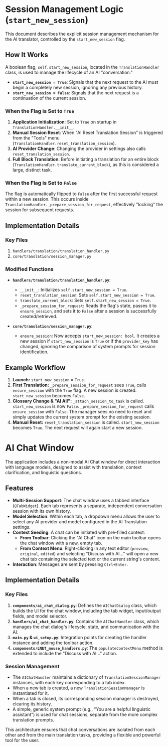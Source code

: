 # Session Management Logic (`start_new_session`)

This document describes the explicit session management mechanism for the AI translator, controlled by the `start_new_session` flag.

## How It Works

A boolean flag, `self.start_new_session`, located in the `TranslationHandler` class, is used to manage the lifecycle of an AI "conversation."

-   **`start_new_session = True`**: Signals that the next request to the AI must begin a completely new session, ignoring any previous history.
-   **`start_new_session = False`**: Signals that the next request is a continuation of the current session.

### When the Flag is Set to `True`

1.  **Application Initialization**: Set to `True` on startup in `TranslationHandler.__init__`.
2.  **Manual Session Reset**: When "AI Reset Translation Session" is triggered from the "Tools" menu (`TranslationHandler.reset_translation_session`).
3.  **AI Provider Change**: Changing the provider in settings also calls `reset_translation_session`.
4.  **Full Block Translation**: Before initiating a translation for an entire block (`TranslationHandler.translate_current_block`), as this is considered a large, distinct task.

### When the Flag is Set to `False`

The flag is automatically flipped to `False` after the first successful request within a new session. This occurs inside `TranslationHandler._prepare_session_for_request`, effectively "locking" the session for subsequent requests.

## Implementation Details

### Key Files

1.  `handlers/translation/translation_handler.py`
2.  `core/translation/session_manager.py`

### Modified Functions

-   **`handlers/translation/translation_handler.py`**:
    -   `__init__`: Initializes `self.start_new_session = True`.
    -   `reset_translation_session`: Sets `self.start_new_session = True`.
    -   `translate_current_block`: Sets `self.start_new_session = True`.
    -   `_prepare_session_for_request`: Reads the flag's state, passes it to `ensure_session`, and sets it to `False` after a session is successfully created/retrieved.

-   **`core/translation/session_manager.py`**:
    -   `ensure_session`: Now accepts `start_new_session: bool`. It creates a new session if `start_new_session` is `True` or if the `provider_key` has changed, ignoring the comparison of system prompts for session identification.

## Example Workflow

1.  **Launch:** `start_new_session` = `True`.
2.  **First Translation:** `_prepare_session_for_request` sees `True`, calls `ensure_session` with the `True` flag. A new session is created. `start_new_session` becomes `False`.
3.  **Glossary Change & "AI All":** `_attach_session_to_task` is called. `start_new_session` is now `False`. `_prepare_session_for_request` calls `ensure_session` with `False`. The manager sees no need to reset and simply updates the current system prompt for the existing session.
4.  **Manual Reset:** `reset_translation_session` is called. `start_new_session` becomes `True`. The next request will again start a new session.

# AI Chat Window

The application includes a non-modal AI Chat window for direct interaction with language models, designed to assist with translation, context clarification, and linguistic questions.

## Features

-   **Multi-Session Support**: The chat window uses a tabbed interface (`QTabWidget`). Each tab represents a separate, independent conversation session with its own history.
-   **Model Selection**: Within each tab, a dropdown menu allows the user to select any AI provider and model configured in the AI Translation settings.
-   **Context Seeding**: A chat can be initiated with pre-filled context:
    -   **From Toolbar**: Clicking the "AI Chat" icon on the main toolbar opens the chat window with a new, empty tab.
    -   **From Context Menu**: Right-clicking in any text editor (`preview`, `original`, `edited`) and selecting "Discuss with AI..." will open a new chat tab containing the selected text or the current string's content.
-   **Interaction**: Messages are sent by pressing `Ctrl+Enter`.

## Implementation Details

### Key Files

1.  **`components/ai_chat_dialog.py`**: Defines the `AIChatDialog` class, which builds the UI for the chat window, including the tab widget, input/output fields, and model selector.
2.  **`handlers/ai_chat_handler.py`**: Contains the `AIChatHandler` class, which manages the chat dialog's lifecycle, state, and communication with the AI.
3.  **`main.py` & `ui_setup.py`**: Integration points for creating the handler instance and adding the toolbar action.
4.  **`components/LNET_mouse_handlers.py`**: The `populateContextMenu` method is extended to include the "Discuss with AI..." action.

### Session Management

-   The `AIChatHandler` maintains a dictionary of `TranslationSessionManager` instances, with each key corresponding to a tab index.
-   When a new tab is created, a new `TranslationSessionManager` is instantiated for it.
-   When a tab is closed, its corresponding session manager is destroyed, clearing its history.
-   A simple, generic system prompt (e.g., "You are a helpful linguistic assistant") is used for chat sessions, separate from the more complex translation prompts.

This architecture ensures that chat conversations are isolated from each other and from the main translation tasks, providing a flexible and powerful tool for the user.